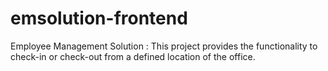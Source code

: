 # emsolution-frontend
Employee Management Solution : This project provides the functionality to check-in or check-out from a defined location of the office.
